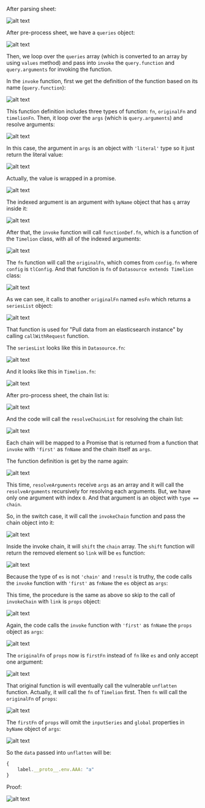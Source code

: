 After parsing sheet:

![alt text](images/image.png)

After pre-process sheet, we have a `queries` object:

![alt text](images/image-2.png)

Then, we loop over the `queries` array (which is converted to an array by using `values` method) and pass into `invoke` the `query.function` and `query.arguments` for invoking the function.

In the `invoke` function, first we get the definition of the function based on its name (`query.function`):

![alt text](images/image-3.png)

This function definition includes three types of function: `fn`, `originalFn` and `timelionFn`. Then, it loop over the `args` (which is `query.arguments`) and resolve arguments:

![alt text](images/image-4.png)

In this case, the argument in `args` is an object with `'literal'` type so it just return the literal value:

![alt text](images/image-5.png)

Actually, the value is wrapped in a promise.

![alt text](images/image-6.png)

The indexed argument is an argument with `byName` object that has `q` array inside it:

![alt text](images/image-7.png)

After that, the `invoke` function will call `functionDef.fn`, which is a function of the `Timelion` class, with all of the indexed arguments:

![alt text](images/image-9.png)

The `fn` function will call the `originalFn`, which comes from `config.fn` where `config` is `tlConfig`. And that function is `fn` of `Datasource extends Timelion` class:

![alt text](images/image-8.png)

As we can see, it calls to another `originalFn` named `esFn` which returns a `seriesList` object:

![alt text](images/image-10.png)

That function is used for "Pull data from an elasticsearch instance" by calling `callWithRequest` function.

The `seriesList` looks like this in `Datasource.fn`:

![alt text](images/image-11.png)

And it looks like this in `Timelion.fn`:

![alt text](images/image-12.png)

After pro-process sheet, the chain list is:

![alt text](images/image-14.png)

And the code will call the `resolveChainList` for resolving the chain list:

![alt text](images/image-13.png)

Each chain will be mapped to a Promise that is returned from a function that `invoke` with `'first'` as `fnName` and the chain itself as `args`.


The function definition is get by the name again:

![alt text](images/image-15.png)

This time, `resolveArguments` receive `args` as an array and it will call the `resolveArguments` recursively for resolving each arguments. But, we have only one argument with index `0`. And that argument is an object with `type ==  chain`.

So, in the switch case, it will call the `invokeChain` function and pass the chain object into it:

![alt text](images/image-16.png)

Inside the invoke chain, it will `shift` the `chain` array. The `shift` function will return the removed element so `link` will be `es` function:

![alt text](images/image-17.png)

Because the type of `es` is not `'chain'` and `!result` is truthy, the code calls the `invoke` function with `'first'` as `fnName` the `es` object as `args`:

This time, the procedure is the same as above so skip to the call of `invokeChain` with `link` is `props` object:

![alt text](images/image-18.png)

Again, the code calls the `invoke` function with `'first'` as `fnName` the `props` object as `args`:

![alt text](images/image-19.png)

The `originalFn` of `props` now is `firstFn` instead of `fn` like `es` and only accept one argument:

![alt text](images/image-20.png)

That original function is will eventually call the vulnerable `unflatten` function. Actually, it will call the `fn` of `Timelion` first. Then `fn` will call the `originalFn` of `props`:

![alt text](images/image-21.png)

The `firstFn` of `props` will omit the `inputSeries` and `global` properties in `byName` object of `args`:

![alt text](images/image-22.png)

So the `data` passed into `unflatten` will be:

```js
{
    label.__proto__.env.AAA: "a"
}
```

Proof:

![alt text](images/image-23.png)

